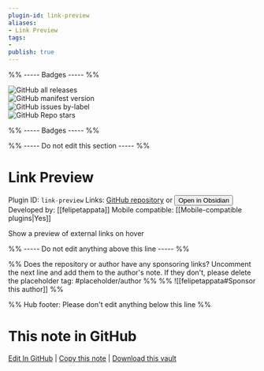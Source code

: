 ```yaml
---
plugin-id: link-preview
aliases:
- Link Preview
tags: 
- 
publish: true
---
```


%% ----- Badges ----- %%

![GitHub all releases](https://img.shields.io/github/downloads/felipetappata/obsidian-link-preview/total?color=573E7A&logo=github&style=for-the-badge)   
![GitHub manifest version](https://img.shields.io/github/manifest-json/v/felipetappata/obsidian-link-preview?color=573E7A&logo=github&style=for-the-badge)   
![GitHub issues by-label](https://img.shields.io/github/issues/felipetappata/obsidian-link-preview/help%20wanted?color=573E7A&logo=github&style=for-the-badge)   
![GitHub Repo stars](https://img.shields.io/github/stars/felipetappata/obsidian-link-preview?color=573E7A&logo=github&style=for-the-badge)

%% ----- Badges ----- %%

%% ----- Do not edit this section ----- %%

# Link Preview

Plugin ID: `link-preview`
Links: [GitHub repository](https://github.com/felipetappata/obsidian-link-preview) or [<button id=HH>Open in Obsidian</button>](obsidian://show-plugin?id=link-preview)
Developed by: [[felipetappata]]
Mobile compatible: [[Mobile-compatible plugins|Yes]]

Show a preview of external links on hover

%% ----- Do not edit anything above this line ----- %% 

%% Does the repository or author have any sponsoring links? Uncomment the next line and add them to the author's note. If they don't, please delete the placeholder tag: #placeholder/author %%
%% ![[felipetappata#Sponsor this author]] %%

%% Hub footer: Please don't edit anything below this line %%

# This note in GitHub

<span class="git-footer">[Edit In GitHub](https://github.dev/obsidian-community/obsidian-hub/blob/main/02%20-%20Community%20Expansions/02.05%20All%20Community%20Expansions/Plugins/link-preview.md "git-hub-edit-note") | [Copy this note](https://raw.githubusercontent.com/obsidian-community/obsidian-hub/main/02%20-%20Community%20Expansions/02.05%20All%20Community%20Expansions/Plugins/link-preview.md "git-hub-copy-note") | [Download this vault](https://github.com/obsidian-community/obsidian-hub/archive/refs/heads/main.zip "git-hub-download-vault") </span>
